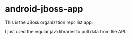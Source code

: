 # android-jboss-app
This is the JBoss organization repo list app.

I just used the regular java libraries to pull data from the API.

